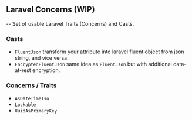 ## Laravel Concerns (WIP)
--
Set of usable Laravel Traits (Concerns) and Casts.

### Casts

- `FluentJson` transform your attribute into laravel fluent object from json string, and vice versa.
- `EncryptedFluentJson` same idea as `FluentJson` but with additional data-at-rest encryption.

### Concerns / Traits
- `AsDateTimeIso`
- `Lockable`
- `UuidAsPrimaryKey`
